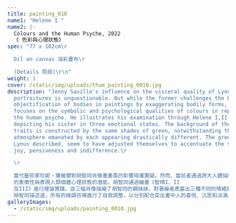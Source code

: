 ```yaml
---
title: painting_010
name1: "Helene I "
name2: |-
  Colours and the Human Psyche, 2022
  《 色彩與心理狀態》
spec: "77 x 102cm\r

  Oil on canvas 油彩畫布\r

  (Details 局部)\r\n"
weight: 1
cover: /static/img/uploads/thum_painting_0010.jpg
description: "Jenny Saville's influence on the visceral quality of Lynus's
  portraitures is unquestionable. But while the former challenges the historical
  objectification of bodies in paintings by exaggerating bodily forms, Lynus
  focuses on the symbolic and psychological qualities of colours in representing
  the human psyche. He illustrates his examination through Helene I,II & III,
  depicting his sister in three emotional states. The background of the por
  traits is constructed by the same shades of green, notwithstanding the
  atmosphere emanated by each appearing drastically different. The greens, as
  Lynus described, seem to have adjusted themselves to accentuate the sitter's
  joy, pensiveness and indifference.\r

  \r

  當代藝術家珍妮・薩維爾對胡智同肖像畫畫風的影響毋庸置疑。然而，當前者通過誇大人體描繪，挑戰藝術歷史演變中過於理想化及物化的軀體形象，胡智同則側重於色彩\
  的象徵性與表現人類個體心理狀態的潛能。胡智同通過繪畫《智晴I、II
  及III》進行理論實踐。這三幅肖像描繪了胡智同的親妹妹，對著繪者表露出三種不同的情緒狀態。儘管每幅肖像的背景均由相同的綠色構成，可瀰漫出的氣氛卻截然不同。\
  胡智同描述道，所有的綠調彷彿進行了自我調整，以分別配合突出畫中人的喜悅、沉思和淡漠。\r\n"
galleryImages:
  - /static/img/uploads/painting_0010.jpg
---
```

